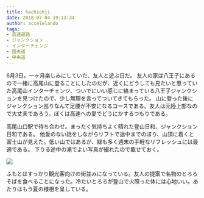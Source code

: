 ```yaml
---
title: hachiohji
date: 2018-07-04 19:13:34
author: accelelando
tags:
- 高速道路
- ジャンクション
- インターチェンジ
- 圏央道
- 中央道
---
```

6月3日。一ヶ月楽しみにしていた、友人と遊ぶ日だ。
友人の家は八王子にあるので一緒に高尾山に登ることにしたのだが、近くにどうしても見たいと思っていた高尾山インターチェンジ、ついでにいい感じに絡まっている八王子ジャンクションを見つけたので、少し無理を言ってついてきてもらった。
山に登った後にジャンクション巡りなんて足腰が不安になるコースである。友人は元陸上部なので大丈夫であろう。ぼくは高速への愛でどうにかするつもりである。

<!-- more -->

高尾山口駅で待ち合わせ。まったく気持ちよく晴れた登山日和、ジャンクション日和である。
他愛のない話をしながらリフトで途中までのぼり、山頂に着くと富士山が見えた。低い山ではあるが、緑も多く週末の手軽なリフレッシュには最適である。
下りる途中の滝でよい写真が撮れたので載せておく。

![](/2018/07/hachiohji/1.jpg)

ふもとはすっかり観光客向けの街並みになっている。友人の提案で名物のとろろそばを食べることになった。冷たいとろろが登山で火照った体には心地いい。あたりはもう夏の様相を呈している。
